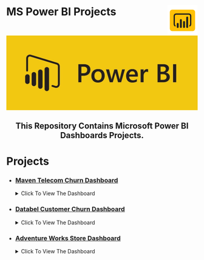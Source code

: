 # MS Power BI Projects<img src="_assets\power-bi.png" align="right" width="80" /><!-- omit in toc -->

<div align="center">
    <img src="_assets/power_BI_banner.jpg" alt="image description" align="center" width="800" />
</div>

<h2 align="center">This Repository Contains Microsoft Power BI Dashboards Projects.</h2>

# Projects

- ### [Maven Telecom Churn Dashboard](https://github.com/hossam-elshabory/MS-Power-BI-Projects/tree/main/Databel%20Customer%20Churn%20Dashboard)

    <details>
    <summary>Click To View The Dashboard</summary>

    <div style="display: flex; justify-content: center;">
    <div style="margin-right: 20px;">
        <img src="Maven Telecom Churn Dashboard (Report)\Assets\Maven Telecom Churn Report_page-1.jpg" width="800">
    </div>
    <div>
        <img src="Maven Telecom Churn Dashboard (Report)\Assets\Maven Telecom Churn Report_page-2.jpg" width="800">
    </div>
    </div>

    </details>

- ### [Databel Customer Churn Dashboard](https://github.com/hossam-elshabory/MS-Power-BI-Projects/tree/main/Databel%20Customer%20Churn%20Dashboard)

    <details>
    <summary>Click To View The Dashboard</summary>

    <div style="display: flex; justify-content: center;">
    <div style="margin-right: 20px;">
        <img src="Databel Customer Churn Dashboard\Assets\Overview_page.png" width="800">
    </div>
    <div>
        <img src="Databel Customer Churn Dashboard\Assets\Age_group_page.png" width="800">
    </div>
    </div>

    </details>

- ### [Adventure Works Store Dashboard](https://github.com/hossam-elshabory/MS-Power-BI-Projects/tree/main/Adventure%20Works%20Store%20Dashboard)

    <details>
    <summary>Click To View The Dashboard</summary>

    <div style="display: flex; justify-content: center;">
    <div style="margin-right: 20px;">
        <img src="Adventure Works Store Dashboard\Assets\exec_summary_page.jpg" width="800">
    </div>
    <div>
        <img src="Adventure Works Store Dashboard\Assets\customer_detail_page.png" width="800">
    </div>
    </div>

    </details>



